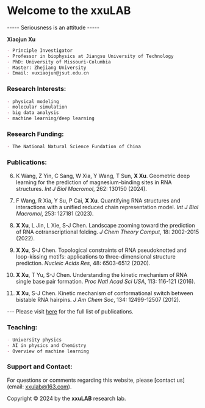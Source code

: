 # Welcome to the xxuLAB

----- Seriousness is an attitude -----

**Xiaojun Xu**
```markdown
- Principle Investigator
- Professor in biophysics at Jiangsu University of Technology
- PhD: University of Missouri-Columbia
- Master: Zhejiang University
- Email: xuxiaojun@jsut.edu.cn
```

### Research Interests:
```markdown
- physical modeling
- molecular simulation
- big data analysis
- machine learning/deep learning
```

### Research Funding:
```markdown
- The National Natural Science Fundation of China
```

### Publications:
6. K Wang, Z Yin, C Sang, W Xia, Y Wang, T Sun, **X Xu**.
Geometric deep learning for the prediction of magnesium-binding sites in RNA structures.
_Int J Biol Macromol_, 262: 130150 (2024).

5. F Wang, R Xia, Y Su, P Cai, **X Xu**.
Quantifying RNA structures and interactions with a unified reduced chain representation model.
_Int J Biol Macromol_, 253: 127181 (2023).

4. **X Xu**, L Jin, L Xie, S-J Chen.
Landscape zooming toward the prediction of RNA cotranscriptional folding.
_J Chem Theory Comput_, 18: 2002-2015 (2022).

3. **X Xu**, S-J Chen. 
Topological constraints of RNA pseudoknotted and loop-kissing motifs: applications to three-dimensional structure prediction.
_Nucleic Acids Res_, 48: 6503-6512 (2020).

2. **X Xu**, T Yu, S-J Chen.
Understanding the kinetic mechanism of RNA single base pair formation.
_Proc Natl Acad Sci USA_, 113: 116-121 (2016).

1. **X Xu**, S-J Chen.
Kinetic mechanism of conformational switch between bistable RNA hairpins.
_J Am Chem Soc_, 134: 12499-12507 (2012).

--- Please visit [here](https://scholar.google.com/citations?user=uGcQfO54orcC&hl=en) for the full list of publications.

### Teaching:
```markdown
- University physics
- AI in physics and Chemistry
- Overview of machine learning
```

### Support and Contact:

For questions or comments regarding this website, please [contact us](email: xxulab@163.com).

Copyright © 2024 by the **xxuLAB** research lab.
